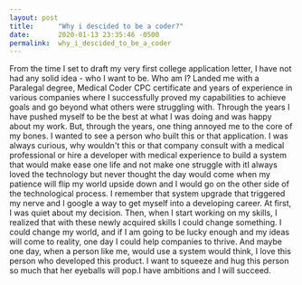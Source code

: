 ```yaml
---
layout: post
title:      "Why i descided to be a coder?"
date:       2020-01-13 23:35:46 -0500
permalink:  why_i_descided_to_be_a_coder
---
```



  From the time I set to draft my very first college application letter, I have not had any solid idea - who I want to be. Who am I? Landed me with a Paralegal degree, Medical Coder CPC certificate and years of experience in various companies where I successfully proved my capabilities to achieve goals and go beyond what others were struggling with. Through the years I have pushed myself to be the best at what I was doing and was happy about my work. But, through the years, one thing annoyed me to the core of my bones. I wanted to see a person who built this or that application. I was always curious, why wouldn't this or that company consult with a medical professional or hire a developer with medical experience to build a system that would make ease one life and not make one struggle with itI always loved the technology but never thought the day would come when my patience will flip my world upside down and I would go on the other side of the technological process. I remember that system upgrade that triggered my nerve and I google a way to get myself into a developing career. At first, I was quiet about my decision. Then, when I start working on my skills, I realized that with these newly acquired skills I could change something. I could change my world, and if I am going to be lucky enough and my ideas will come to reality, one day I could help companies to thrive. And maybe one day, when a person like me, would use a system would think, I love this person who developed this product. I want to squeeze and hug this person so much that her eyeballs will pop.I have ambitions and I will succeed. 
